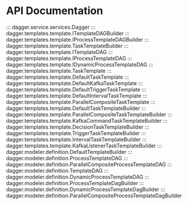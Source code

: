 
# API Documentation

::: dagger.service.services.Dagger
::: dagger.templates.template.ITemplateDAGBuilder
::: dagger.templates.template.IProcessTemplateDAGBuilder
::: dagger.templates.template.TaskTemplateBuilder
::: dagger.templates.template.ITemplateDAG
::: dagger.templates.template.IProcessTemplateDAG
::: dagger.templates.template.IDynamicProcessTemplateDAG
::: dagger.templates.template.TaskTemplate
::: dagger.templates.template.DefaultTaskTemplate
::: dagger.templates.template.DefaultKafkaTaskTemplate
::: dagger.templates.template.DefaultTriggerTaskTemplate
::: dagger.templates.template.DefaultIntervalTaskTemplate
::: dagger.templates.template.ParallelCompositeTaskTemplate
::: dagger.templates.template.DefaultTaskTemplateBuilder
::: dagger.templates.template.ParallelCompositeTaskTemplateBuilder
::: dagger.templates.template.KafkaCommandTaskTemplateBuilder
::: dagger.templates.template.DecisionTaskTemplateBuilder
::: dagger.templates.template.TriggerTaskTemplateBuilder
::: dagger.templates.template.IntervalTaskTemplateBuilder
::: dagger.templates.template.KafkaListenerTaskTemplateBuilder
::: dagger.modeler.definition.DefaultTemplateBuilder
::: dagger.modeler.definition.ProcessTemplateDAG
::: dagger.modeler.definition.ParallelCompositeProcessTemplateDAG
::: dagger.modeler.definition.TemplateDAG
::: dagger.modeler.definition.DynamicProcessTemplateDAG
::: dagger.modeler.definition.ProcessTemplateDagBuilder
::: dagger.modeler.definition.DynamicProcessTemplateDagBuilder
::: dagger.modeler.definition.ParallelCompositeProcessTemplateDagBuilder
